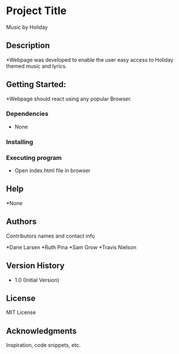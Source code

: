 
# Project Title

Music by Holiday

## Description

*Webpage was developed to enable the user easy access to Holiday themed music and lyrics.

## Getting Started:

*Webpage should react using any popular Browser.

### Dependencies

* None

### Installing



### Executing program

* Open index.html file in browser

## Help

*None

## Authors

Contributors names and contact info

*Dane Larsen
*Ruth Pina
*Sam Grow
*Travis Nielson

## Version History

* 1.0 (Initial Version)

## License

MIT License

## Acknowledgments

Inspiration, code snippets, etc.
